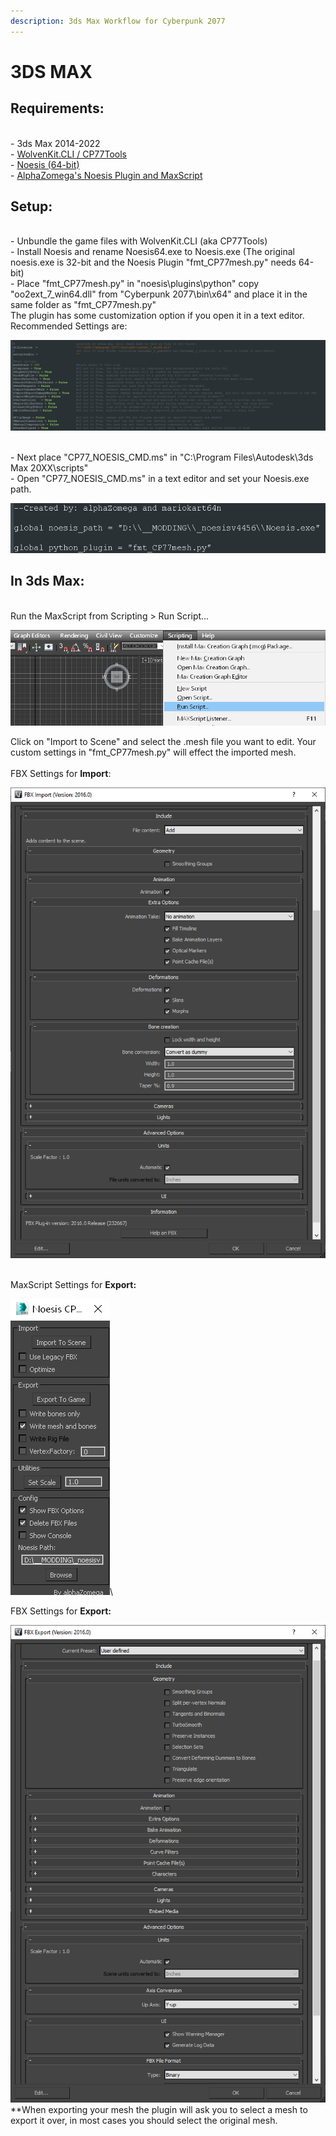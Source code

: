 ```yaml
---
description: 3ds Max Workflow for Cyberpunk 2077
---
```


# 3DS MAX

## **Requirements:**

\
\- 3ds Max 2014-2022\
\- [WolvenKit.CLI / CP77Tools](https://github.com/WolvenKit/WolvenKit/releases)\
\- [Noesis (64-bit)](https://richwhitehouse.com/index.php?content=inc\_projects.php)\
\- [AlphaZomega's Noesis Plugin and MaxScript](https://www.mediafire.com/file/uhc9d68mvj7oqj6/fmt\_CP77mesh\_1.6.zip/file)

## **Setup:**

\
\- Unbundle the game files with WolvenKit.CLI (aka CP77Tools)\
\- Install Noesis and rename Noesis64.exe to Noesis.exe (The original noesis.exe is 32-bit and the Noesis Plugin "fmt\_CP77mesh.py" needs 64-bit)\
\- Place "fmt\_CP77mesh.py" in "noesis\plugins\python" copy "oo2ext\_7\_win64.dll" from "Cyberpunk 2077\bin\x64" and place it in the same folder as "fmt\_CP77mesh.py"\
The plugin has some customization option if you open it in a text editor.\
Recommended Settings are:

![](<../../.gitbook/assets/image (6) (1).png>)

\
\- Next place "CP77\_NOESIS\_CMD.ms" in "C:\Program Files\Autodesk\3ds Max 20XX\scripts"\
\- Open "CP77\_NOESIS\_CMD.ms" in a text editor and set your Noesis.exe path.

![](<../../.gitbook/assets/image (3) (1).png>)

## **In 3ds Max:**

\
Run the MaxScript from Scripting > Run Script...

![](<../../.gitbook/assets/image (5) (1).png>)

Click on "Import to Scene" and select the .mesh file you want to edit. Your custom settings in "fmt\_CP77mesh.py" will effect the imported mesh.\
\
FBX Settings for **Import**:

![](<../../.gitbook/assets/image (2) (1).png>)

\
MaxScript Settings for **Export:**

![](<../../.gitbook/assets/image (1) (1).png>)\\

FBX Settings for **Export:**

![](<../../.gitbook/assets/image (4).png>)\
\*\*When exporting your mesh the plugin will ask you to select a mesh to export it over, in most cases you should select the original mesh.
